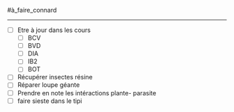#à_faire_connard 
___
- [ ] Etre à jour dans les cours
	- [ ] BCV
	- [ ] BVD
	- [ ] DIA
	- [ ] IB2
	- [ ] BOT
- [ ] Récupérer insectes résine
- [ ] Réparer loupe géante
- [ ] Prendre en note les intéractions plante- parasite
- [ ] faire sieste dans le tipi
